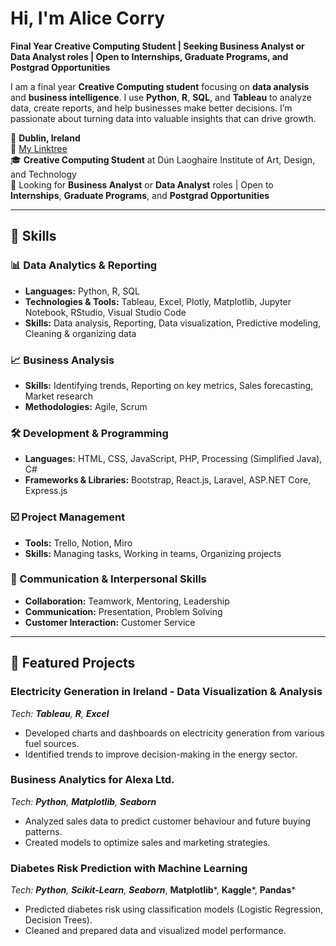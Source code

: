 # Hi, I'm Alice Corry
**Final Year Creative Computing Student | Seeking Business Analyst or Data Analyst roles | Open to Internships, Graduate Programs, and Postgrad Opportunities**

I am a final year **Creative Computing student** focusing on **data analysis** and **business intelligence**. I use **Python**, **R**, **SQL**, and **Tableau** to analyze data, create reports, and help businesses make better decisions. I’m passionate about turning data into valuable insights that can drive growth.

📍 **Dublin, Ireland**  
🔗 [My Linktree](https://linktr.ee/alicecorry)  
🎓 **Creative Computing Student** at Dún Laoghaire Institute of Art, Design, and Technology  
🎯 Looking for **Business Analyst** or **Data Analyst** roles | Open to **Internships**, **Graduate Programs**, and **Postgrad Opportunities**

---

## 🚀 Skills

### 📊 Data Analytics & Reporting
- **Languages:** Python, R, SQL
- **Technologies & Tools:** Tableau, Excel, Plotly, Matplotlib, Jupyter Notebook, RStudio, Visual Studio Code
- **Skills:** Data analysis, Reporting, Data visualization, Predictive modeling, Cleaning & organizing data

### 📈 Business Analysis
- **Skills:** Identifying trends, Reporting on key metrics, Sales forecasting, Market research
- **Methodologies:** Agile, Scrum

### 🛠️ Development & Programming
- **Languages:** HTML, CSS, JavaScript, PHP, Processing (Simplified Java), C#
- **Frameworks & Libraries:** Bootstrap, React.js, Laravel, ASP.NET Core, Express.js

### ☑️ Project Management
- **Tools:** Trello, Notion, Miro
- **Skills:** Managing tasks, Working in teams, Organizing projects

### 🤝 Communication & Interpersonal Skills
- **Collaboration:** Teamwork, Mentoring, Leadership
- **Communication:** Presentation, Problem Solving
- **Customer Interaction:** Customer Service

---

## 📂 Featured Projects

### **Electricity Generation in Ireland - Data Visualization & Analysis**  
*Tech: **Tableau**, **R**, **Excel***
- Developed charts and dashboards on electricity generation from various fuel sources.
- Identified trends to improve decision-making in the energy sector.

### **Business Analytics for Alexa Ltd.**  
*Tech: **Python**, **Matplotlib**, **Seaborn***
- Analyzed sales data to predict customer behaviour and future buying patterns.
- Created models to optimize sales and marketing strategies.

### **Diabetes Risk Prediction with Machine Learning**
*Tech: **Python**, **Scikit-Learn**, **Seaborn***, **Matplotlib***, **Kaggle***, **Pandas***
- Predicted diabetes risk using classification models (Logistic Regression, Decision Trees).
- Cleaned and prepared data and visualized model performance.
